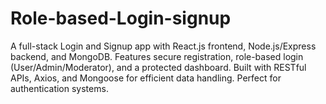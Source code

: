 # Role-based-Login-signup
A full-stack Login and Signup app with React.js frontend, Node.js/Express backend, and MongoDB. Features secure registration, role-based login (User/Admin/Moderator), and a protected dashboard. Built with RESTful APIs, Axios, and Mongoose for efficient data handling. Perfect for authentication systems.
